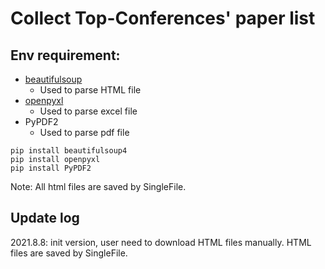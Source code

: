 # Collect Top-Conferences' paper list
## Env requirement:
- [beautifulsoup](https://beautifulsoup.readthedocs.io/zh_CN/v4.4.0/#)
  - Used to parse HTML file
- [openpyxl](https://openpyxl.readthedocs.io/en/stable/)
  - Used to parse excel file
- PyPDF2
  - Used to parse pdf file
```shell
pip install beautifulsoup4
pip install openpyxl
pip install PyPDF2
```
Note: All html files are saved by SingleFile.
## Update log

2021.8.8: init version, user need to download HTML files manually. HTML files are saved by SingleFile.